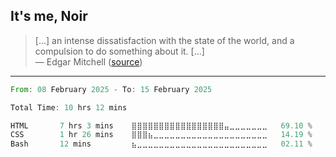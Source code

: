 ## It's me, Noir

> [...] an intense dissatisfaction with the state of the world, and a compulsion to do something about it. [...] \
> — Edgar Mitchell ([source](https://www.goodreads.com/quotes/416837-you-develop-an-instant-global-consciousness-a-people-orientation-an))

---

<!--START_SECTION:waka-->

```rust
From: 08 February 2025 - To: 15 February 2025

Total Time: 10 hrs 12 mins

HTML       7 hrs 3 mins    ⣿⣿⣿⣿⣿⣿⣿⣿⣿⣿⣿⣿⣿⣿⣿⣿⣿⣤⣀⣀⣀⣀⣀⣀⣀   69.10 %
CSS        1 hr 26 mins    ⣿⣿⣿⣦⣀⣀⣀⣀⣀⣀⣀⣀⣀⣀⣀⣀⣀⣀⣀⣀⣀⣀⣀⣀⣀   14.19 %
Bash       12 mins         ⣦⣀⣀⣀⣀⣀⣀⣀⣀⣀⣀⣀⣀⣀⣀⣀⣀⣀⣀⣀⣀⣀⣀⣀⣀   02.11 %
```

<!--END_SECTION:waka-->
